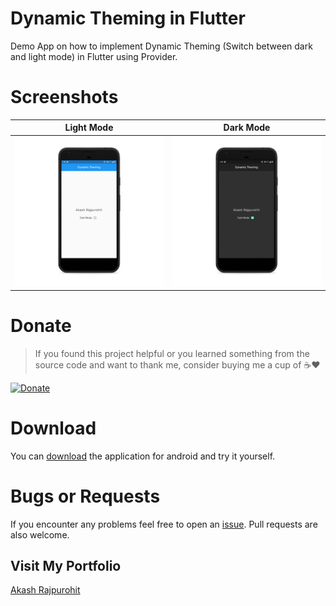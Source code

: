 # Dynamic Theming in Flutter

Demo App on how to implement Dynamic Theming (Switch between dark and light mode) in Flutter using Provider.

# Screenshots

Light Mode                 | Dark Mode
:-------------------------:|:----------------------:
![Light Mode](./mockups/light.png)  | ![Dark Mode](./mockups/dark.png)

# Donate
> If you found this project helpful or you learned something from the source code and want to thank me, consider buying me a cup of :coffee::heart:

[![Donate](https://img.shields.io/badge/Donate-PayPal-green.svg)](https://www.paypal.me/RajpurohitAkash)

# Download
You can [download](https://github.com/AkashRajpurohit/Flutter-Dynamic-Theming/releases/download/v1.0.0/app-arm64-v8a-release.apk) the application for android and try it yourself.

# Bugs or Requests

If you encounter any problems feel free to open an [issue](https://github.com/AkashRajpurohit/Flutter-Dynamic-Theming/issues/new). Pull requests are also welcome.

## Visit My Portfolio
[Akash Rajpurohit](https://akashwho.codes)